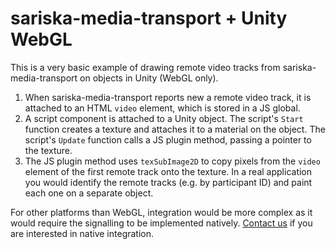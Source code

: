 # sariska-media-transport + Unity WebGL

This is a very basic example of drawing remote video tracks from sariska-media-transport on objects in Unity (WebGL only).

1. When sariska-media-transport reports new a remote video track, it is attached to an HTML `video` element, which is stored in a JS global.
2. A script component is attached to a Unity object. The script's `Start` function creates a texture and attaches it to a material on the object. The script's `Update` function calls a JS plugin method, passing a pointer to the texture.
3. The JS plugin method uses `texSubImage2D` to copy pixels from the `video` element of the first remote track onto the texture. In a real application you would identify the remote tracks (e.g. by participant ID) and paint each one on a separate object.

For other platforms than WebGL, integration would be more complex as it would require the signalling to be implemented natively. [Contact us](mailto:admin@sariska.io) if you are interested in native integration.
